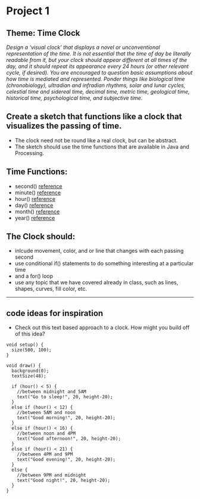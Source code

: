 # Project 1
## Theme: Time Clock


*Design a ‘visual clock’ that displays a novel or unconventional representation of the time. It is not essential that the time of day be literally readable from it, but your clock should appear different at all times of the day, and it should repeat its appearance every 24 hours (or other relevant cycle, if desired). You are encouraged to question basic assumptions about how time is mediated and represented. Ponder things like biological time (chronobiology), ultradian and infradian rhythms, solar and lunar cycles, celestial time and sidereal time, decimal time, metric time, geological time, historical time, psychological time, and subjective time.*

## Create a sketch that functions like a clock that visualizes the passing of time. 
* The clock need not be round like a real clock, but can be abstract.  
* The sketch should use the time functions that are available in Java and Processing.

## Time Functions: 
* second() [reference](https://processing.org/reference/second_.html) 
* minute() [reference](https://processing.org/reference/minute_.html)
* hour() [reference](https://processing.org/reference/hour_.html)
* day() [reference](https://processing.org/reference/day_.html)
* month() [reference](https://processing.org/reference/month_.html)
* year() [reference](https://processing.org/reference/year_.html)

## The Clock should: 
* inlcude movement, color, and or line that changes with each passing second
* use conditional if() statements to do something interesting at a particular time
* and a for() loop
* use any topic that we have covered already in class, such as lines, shapes, curves, fill color, etc.

-----------------

## code ideas for inspiration
* Check out this text based approach to a clock. How might you build off of this idea?
```
void setup() {
  size(500, 100);
}

void draw() {
  background(0);
  textSize(48);

  if (hour() < 5) {
    //between midnight and 5AM
    text("Go to sleep!", 20, height-20);
  } 
  else if (hour() < 12) {
    //between 5AM and noon
    text("Good morning!", 20, height-20);
  } 
  else if (hour() < 16) {
    //between noon and 4PM
    text("Good afternoon!", 20, height-20);
  } 
  else if (hour() < 21) {
    //between 4PM and 9PM
    text("Good evening!", 20, height-20);
  } 
  else {
    //between 9PM and midnight
    text("Good night!", 20, height-20);
  }
}
```
